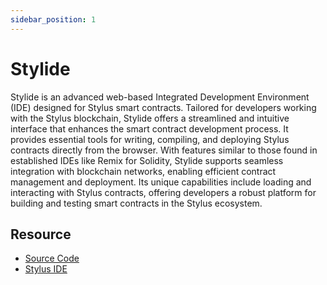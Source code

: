 ```yaml
---
sidebar_position: 1
---
```


# Stylide

Stylide is an advanced web-based Integrated Development Environment (IDE) designed for Stylus smart contracts. Tailored for developers working with the Stylus blockchain, Stylide offers a streamlined and intuitive interface that enhances the smart contract development process. It provides essential tools for writing, compiling, and deploying Stylus contracts directly from the browser. With features similar to those found in established IDEs like Remix for Solidity, Stylide supports seamless integration with blockchain networks, enabling efficient contract management and deployment. Its unique capabilities include loading and interacting with Stylus contracts, offering developers a robust platform for building and testing smart contracts in the Stylus ecosystem.

## Resource
- [Source Code](https://github.com/solide-project/movide)
- [Stylus IDE](https://move.solide0x.tech/)
